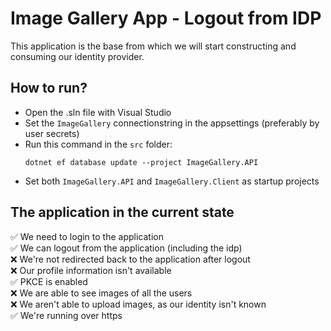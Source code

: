 # Image Gallery App - Logout from IDP
This application is the base from which we will start constructing and consuming our identity provider.

## How to run?
- Open the .sln file with Visual Studio
- Set the `ImageGallery` connectionstring in the appsettings (preferably by user secrets)
- Run this command in the `src` folder:
    ```
    dotnet ef database update --project ImageGallery.API
    ```
- Set both `ImageGallery.API` and `ImageGallery.Client` as startup projects

## The application in the current state
✅ We need to login to the application <br/>
✅ We can logout from the application (including the idp) <br/>
❌ We're not redirected back to the application after logout <br/>
❌ Our profile information isn't available <br/>
✅ PKCE is enabled <br/>
❌ We are able to see images of all the users <br/>
❌ We aren't able to upload images, as our identity isn't known <br/>
✅ We're running over https <br/>
